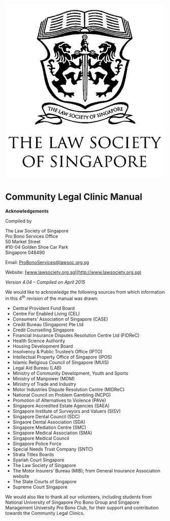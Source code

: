 ![image0](images/image1.jpeg)

# Community Legal Clinic Manual

**Acknowledgements**

Compiled by

The Law Society of Singapore  
Pro Bono Services Office  
50 Market Street  
\#10-04 Golden Shoe Car Park  
Singapore 048490  

Email: <ProBonoServices@lawsoc.org.sg>

Website: [www.lawsociety.org.sg](http://www.lawsociety.org.sg)

*Version 4.04 – Compiled on April 2015*

We would like to acknowledge the following sources from which
information in this 4<sup>th</sup> revision of the manual was drawn:

  - Central Provident Fund Board
  - Centre For Enabled Living (CEL)
  - Consumers’ Association of Singapore (CASE)
  - Credit Bureau (Singapore) Pte Ltd
  - Credit Counselling Singapore
  - Financial Insurance Disputes Resolution Centre Ltd (FIDReC)
  - Health Science Authority
  - Housing Development Board
  - Insolvency & Public Trustee’s Office (IPTO)
  - Intellectual Property Office of Singapore (IPOS)
  - Islamic Religious Council of Singapore (MUIS)
  - Legal Aid Bureau (LAB)
  - Ministry of Community Development, Youth and Sports
  - Ministry of Manpower (MOM)
  - Ministry of Trade and Industry
  - Motor Industries Dispute Resolution Centre (MIDReC)
  - National Council on Problem Gambling (NCPG)
  - Promotion of Alternatives to Violence (PAVe)
  - Singapore Accredited Estate Agencies (SAEA)
  - Singapore Institute of Surveyors and Valuers (SISV)
  - Singapore Dental Council (SDC)
  - Singaore Dental Association (SDA)
  - Singapore Mediation Centre (SMC)
  - Singapore Medical Association (SMA)
  - Singapore Medical Council
  - Singapore Police Force
  - Special Needs Trust Company (SNTC)
  - Strata Titles Boards
  - Syariah Court Singapore
  - The Law Society of Singapore
  - The Motor Insurers’ Bureau (MIB); from General Insurance Association
    website
  - The State Courts of Singapore
  - Supreme Court Singapore

We would also like to thank all our volunteers, including students from
National University of Singapore Pro Bono Group and Singapore Management
University Pro Bono Club, for their support and contribution towards the
Community Legal Clinics.

